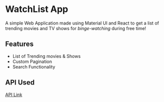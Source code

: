 # WatchList App

A simple Web Application made using Material UI and React to get a list of trending movies and TV shows for *binge-watching* during free time! 

## Features

- List of Trending movies & Shows
- Custom Pagination
- Search Functionality

## API Used

[API Link](https://developers.themoviedb.org/3)
